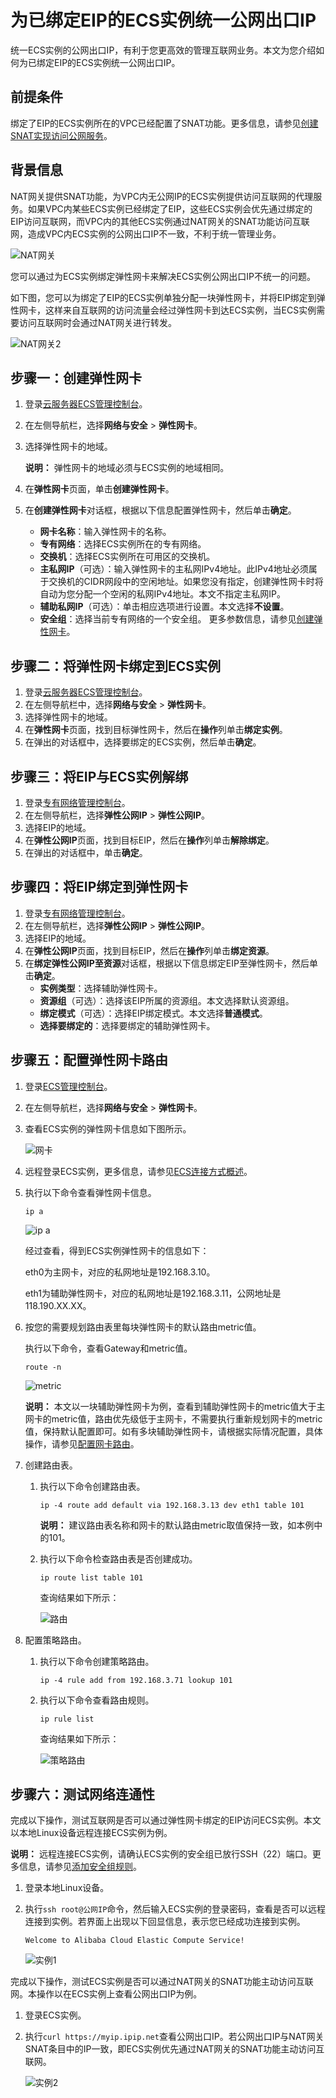 # 为已绑定EIP的ECS实例统一公网出口IP

统一ECS实例的公网出口IP，有利于您更高效的管理互联网业务。本文为您介绍如何为已绑定EIP的ECS实例统一公网出口IP。

## 前提条件

绑定了EIP的ECS实例所在的VPC已经配置了SNAT功能。更多信息，请参见[创建SNAT实现访问公网服务](/cn.zh-CN/基本功能操作/创建SNAT实现访问公网服务.md)。

## 背景信息

NAT网关提供SNAT功能，为VPC内无公网IP的ECS实例提供访问互联网的代理服务。如果VPC内某些ECS实例已经绑定了EIP，这些ECS实例会优先通过绑定的EIP访问互联网，而VPC内的其他ECS实例通过NAT网关的SNAT功能访问互联网，造成VPC内ECS实例的公网出口IP不一致，不利于统一管理业务。

![NAT网关](https://static-aliyun-doc.oss-accelerate.aliyuncs.com/assets/img/zh-CN/1504651261/p49564.png)

您可以通过为ECS实例绑定弹性网卡来解决ECS实例公网出口IP不统一的问题。

如下图，您可以为绑定了EIP的ECS实例单独分配一块弹性网卡，并将EIP绑定到弹性网卡，这样来自互联网的访问流量会经过弹性网卡到达ECS实例，当ECS实例需要访问互联网时会通过NAT网关进行转发。

![NAT网关2](https://static-aliyun-doc.oss-accelerate.aliyuncs.com/assets/img/zh-CN/2753651261/p49551.png)

## 步骤一：创建弹性网卡

1.  登录[云服务器ECS管理控制台](https://ecs.console.aliyun.com/#/home)。
2.  在左侧导航栏，选择**网络与安全** \> **弹性网卡**。
3.  选择弹性网卡的地域。

    **说明：** 弹性网卡的地域必须与ECS实例的地域相同。

4.  在**弹性网卡**页面，单击**创建弹性网卡**。
5.  在**创建弹性网卡**对话框，根据以下信息配置弹性网卡，然后单击**确定**。

    -   **网卡名称**：输入弹性网卡的名称。
    -   **专有网络**：选择ECS实例所在的专有网络。
    -   **交换机**：选择ECS实例所在可用区的交换机。
    -   **主私网IP**（可选）：输入弹性网卡的主私网IPv4地址。此IPv4地址必须属于交换机的CIDR网段中的空闲地址。如果您没有指定，创建弹性网卡时将自动为您分配一个空闲的私网IPv4地址。本文不指定主私网IP。
    -   **辅助私网IP**（可选）：单击相应选项进行设置。本文选择**不设置**。
    -   **安全组**：选择当前专有网络的一个安全组。
    更多参数信息，请参见[创建弹性网卡](/cn.zh-CN/网络/弹性网卡/创建弹性网卡.md)。


## 步骤二：将弹性网卡绑定到ECS实例

1.  登录[云服务器ECS管理控制台](https://ecs.console.aliyun.com/#/home)。
2.  在左侧导航栏中，选择**网络与安全** \> **弹性网卡**。
3.  选择弹性网卡的地域。
4.  在**弹性网卡**页面，找到目标弹性网卡，然后在**操作**列单击**绑定实例**。
5.  在弹出的对话框中，选择要绑定的ECS实例，然后单击**确定**。

## 步骤三：将EIP与ECS实例解绑

1.  登录[专有网络管理控制台](https://vpcnext.console.aliyun.com/)。
2.  在左侧导航栏，选择**弹性公网IP** \> **弹性公网IP**。
3.  选择EIP的地域。
4.  在**弹性公网IP**页面，找到目标EIP，然后在**操作**列单击**解除绑定**。
5.  在弹出的对话框中，单击**确定**。

## 步骤四：将EIP绑定到弹性网卡

1.  登录[专有网络管理控制台](https://vpcnext.console.aliyun.com/)。
2.  在左侧导航栏，选择**弹性公网IP** \> **弹性公网IP**。
3.  选择EIP的地域。
4.  在**弹性公网IP**页面，找到目标EIP，然后在**操作**列单击**绑定资源**。
5.  在**绑定弹性公网IP至资源**对话框，根据以下信息绑定EIP至弹性网卡，然后单击**确定**。
    -   **实例类型**：选择辅助弹性网卡。
    -   **资源组**（可选）：选择该EIP所属的资源组。本文选择默认资源组。
    -   **绑定模式**（可选）：选择EIP绑定模式。本文选择**普通模式**。
    -   **选择要绑定的**：选择要绑定的辅助弹性网卡。

## 步骤五：配置弹性网卡路由

1.  登录[ECS管理控制台](https://ecs.console.aliyun.com)。
2.  在左侧导航栏，选择**网络与安全** \> **弹性网卡**。
3.  查看ECS实例的弹性网卡信息如下图所示。

    ![网卡](https://static-aliyun-doc.oss-accelerate.aliyuncs.com/assets/img/zh-CN/0292334261/p285950.png)

4.  远程登录ECS实例，更多信息，请参见[ECS连接方式概述](/cn.zh-CN/实例/连接实例/连接方式概述.md)。
5.  执行以下命令查看弹性网卡信息。

    ```
    ip a
    ```

    ![ip a](https://static-aliyun-doc.oss-accelerate.aliyuncs.com/assets/img/zh-CN/2400334261/p285897.png)

    经过查看，得到ECS实例弹性网卡的信息如下：

    eth0为主网卡，对应的私网地址是192.168.3.10。

    eth1为辅助弹性网卡，对应的私网地址是192.168.3.11，公网地址是118.190.XX.XX。

6.  按您的需要规划路由表里每块弹性网卡的默认路由metric值。

    执行以下命令，查看Gateway和metric值。

    ```
    route -n
    ```

    ![metric](https://static-aliyun-doc.oss-accelerate.aliyuncs.com/assets/img/zh-CN/5543064261/p289267.png)

    **说明：** 本文以一块辅助弹性网卡为例，查看到辅助弹性网卡的metric值大于主网卡的metric值，路由优先级低于主网卡，不需要执行重新规划网卡的metric值，保持默认配置即可。如有多块辅助弹性网卡，请根据实际情况配置，具体操作，请参见[配置网卡路由](/cn.zh-CN/网络/弹性网卡/配置弹性网卡.md)。

7.  创建路由表。
    1.  执行以下命令创建路由表。

        ```
        ip -4 route add default via 192.168.3.13 dev eth1 table 101
        ```

        **说明：** 建议路由表名称和网卡的默认路由metric取值保持一致，如本例中的101。

    2.  执行以下命令检查路由表是否创建成功。

        ```
        ip route list table 101
        ```

        查询结果如下所示：

        ![路由](https://static-aliyun-doc.oss-accelerate.aliyuncs.com/assets/img/zh-CN/5543064261/p289269.png)

8.  配置策略路由。
    1.  执行以下命令创建策略路由。

        ```
        ip -4 rule add from 192.168.3.71 lookup 101
        ```

    2.  执行以下命令查看路由规则。

        ```
        ip rule list
        ```

        查询结果如下所示：

        ![策略路由](https://static-aliyun-doc.oss-accelerate.aliyuncs.com/assets/img/zh-CN/6543064261/p289270.png)


## 步骤六：测试网络连通性

完成以下操作，测试互联网是否可以通过弹性网卡绑定的EIP访问ECS实例。本文以本地Linux设备远程连接ECS实例为例。

**说明：** 远程连接ECS实例，请确认ECS实例的安全组已放行SSH（22）端口。更多信息，请参见[添加安全组规则](/cn.zh-CN/安全/安全组/添加安全组规则.md)。

1.  登录本地Linux设备。
2.  执行`ssh root@公网IP`命令，然后输入ECS实例的登录密码，查看是否可以远程连接到实例。若界面上出现以下回显信息，表示您已经成功连接到实例。

    ```
    Welcome to Alibaba Cloud Elastic Compute Service!
    ```

    ![实例1](https://static-aliyun-doc.oss-accelerate.aliyuncs.com/assets/img/zh-CN/6543064261/p267346.png)


完成以下操作，测试ECS实例是否可以通过NAT网关的SNAT功能主动访问互联网。本操作以在ECS实例上查看公网出口IP为例。

1.  登录ECS实例。
2.  执行`curl https://myip.ipip.net`查看公网出口IP。若公网出口IP与NAT网关SNAT条目中的IP一致，即ECS实例优先通过NAT网关的SNAT功能主动访问互联网。

    ![实例2](https://static-aliyun-doc.oss-accelerate.aliyuncs.com/assets/img/zh-CN/0292334261/p267347.png)


